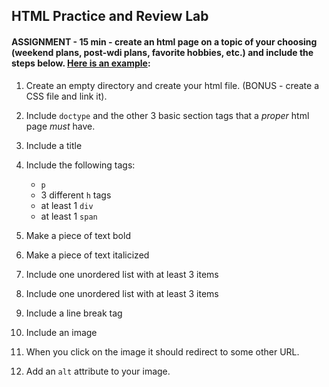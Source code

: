 ## HTML Practice and Review Lab

#### ASSIGNMENT - 15 min - create an html page on a topic of your choosing (weekend plans, post-wdi plans, favorite hobbies, etc.) and include the steps below. [Here is an example](http://taxi-driver-tom-14348.bitballoon.com/):

1. Create an empty directory and create your html file. (BONUS - create a CSS file and link it).

1. Include `doctype` and the other 3 basic section tags that a *proper* html page *must* have.

2. Include a title

3. Include the following tags: 
	- `p`
	-  3 different `h` tags
	-  at least 1 `div`
	-  at least 1 `span`

4. Make a piece of text bold 

5. Make a piece of text italicized

6. Include one unordered list with at least 3 items

7. Include one unordered list with at least 3 items

8. Include a line break tag

9. Include an image

10. When you click on the image it should redirect to some other URL.

11. Add an `alt` attribute to your image.
